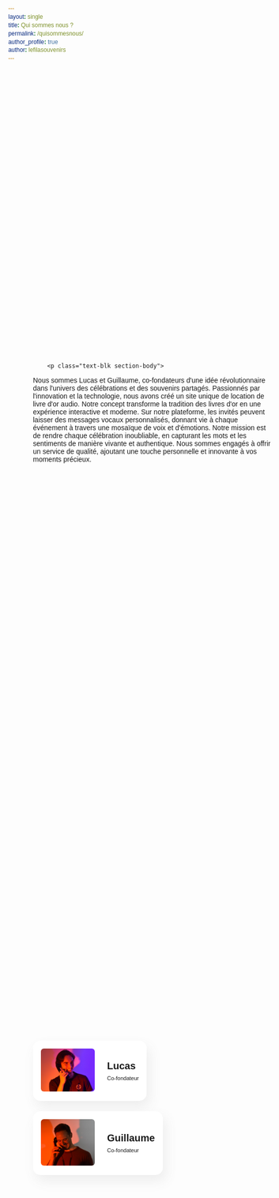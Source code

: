 ```yaml
---
layout: single
title: Qui sommes nous ?
permalink: /quisommesnous/
author_profile: true
author: lefilasouvenirs
---
```

<body>
<div class="responsive-container-block outer-container">
  <div class="responsive-container-block inner-container">
    <div class="responsive-cell-block wk-tab-12 wk-mobile-12 wk-desk-4 wk-ipadp-5 content-container">
      <div class="content-box">

        <p class="text-blk section-body">
Nous sommes Lucas et Guillaume, co-fondateurs d'une idée révolutionnaire dans l'univers des célébrations et des souvenirs partagés. Passionnés par l'innovation et la technologie, nous avons créé un site unique de location de livre d'or audio. Notre concept transforme la tradition des livres d'or en une expérience interactive et moderne. Sur notre plateforme, les invités peuvent laisser des messages vocaux personnalisés, donnant vie à chaque événement à travers une mosaïque de voix et d'émotions. Notre mission est de rendre chaque célébration inoubliable, en capturant les mots et les sentiments de manière vivante et authentique. Nous sommes engagés à offrir un service de qualité, ajoutant une touche personnelle et innovante à vos moments précieux.
        </p>
      </div>
    </div>
    <div class="responsive-cell-block wk-ipadp-6 wk-tab-12 wk-mobile-12 wk-desk-8 team-cards-outer-container">
      <div class="responsive-container-block team-cards-inner-container">
        <div class="responsive-cell-block wk-mobile-12 wk-ipadp-10 wk-tab-8 wk-desk-6 card-container">
          <div class="card">
            <div class="img-box">
              <img class="person-img" src="/assets/images/team/lucas.JPG">
            </div>
            <div class="card-content-box">
              <p class="text-blk person-name">
                Lucas
              </p>
              <p class="text-blk person-info">
                Co-fondateur
              </p>
            </div>
          </div>
        </div>
        <div class="responsive-cell-block wk-mobile-12 wk-ipadp-10 wk-tab-8 wk-desk-6 card-container">
          <div class="card">
            <div class="img-box">
              <img class="person-img" src="/assets/images/team/guillaume.JPG">
            </div>
            <div class="card-content-box">
              <p class="text-blk person-name">
                Guillaume
              </p>
              <p class="text-blk person-info">
                Co-fondateur
              </p>
            </div>
          </div>
        </div>
      </div>
    </div>
  </div>
</div>








<style>



.text-blk.section-body {
    color: #333; /* Couleur du texte sombre pour une meilleure lisibilité */
    font-family: 'Arial', sans-serif; /* Police moderne et lisible */
    font-size: 16px; /* Taille de police adaptée pour une lecture confortable */
    line-height: 1.6; /* Espacement des lignes pour une meilleure lisibilité */
    margin: 0 auto; /* Centrage du paragraphe */
    max-width: 800px; /* Largeur maximale pour une bonne lisibilité sur tous les appareils */
    padding: 20px; /* Espace autour du texte pour éviter qu'il touche les bords */
    background-color: #f9f9f9; /* Couleur de fond légère pour contraster avec le texte */
    border-left: 4px solid #007bff; /* Bordure sur le côté gauche pour une touche d'élégance */
    box-shadow: 0 2px 5px rgba(0,0,0,0.1); /* Ombre légère pour un effet de profondeur */
}

/* Pour les écrans plus petits, comme les téléphones mobiles */
@media (max-width: 600px) {
    .text-blk.section-body {
        font-size: 14px; /* Taille de police légèrement plus petite pour les petits écrans */
        padding: 15px; /* Moins d'espace autour du texte sur les petits appareils */
    }
}


.icon-block svg {
  width: 100%;
  height: 100%;
}

* {
  font-family: Nunito, sans-serif;
}

.team-cards-inner-container {
  display: flex;
  row-gap: 1.3rem;
  column-gap: 1.3rem;
}

.text-blk {
  margin-top: 0px;
  margin-right: 0px;
  margin-bottom: 0px;
  margin-left: 0px;
  padding-top: 0px;
  padding-right: 0px;
  padding-bottom: 0px;
  padding-left: 0px;
  line-height: 25px;
}

.responsive-cell-block {
  min-height: 75px;
}

.responsive-container-block {
  min-height: 75px;
  height: fit-content;
  width: 100%;
  padding-top: 0px;
  padding-right: 0px;
  padding-bottom: 0px;
  padding-left: 0px;
  display: flex;
  flex-wrap: wrap;
  margin-top: 0px;
  margin-right: auto;
  margin-bottom: 0px;
  margin-left: auto;
  justify-content: flex-start;
}

.inner-container {
  max-width: 1200px;
  min-height: 100vh;
  margin-top: 0px;
  margin-right: 0px;
  margin-bottom: 0px;
  margin-left: 0px;
  justify-content: center;
}

.section-head {
  font-size: 60px;
  line-height: 70px;
  margin-top: 0px;
  margin-right: 0px;
  margin-bottom: 24px;
  margin-left: 0px;
}

.section-body {
  font-size: 14px;
  line-height: 18px;
  margin-top: 0px;
  margin-right: 0px;
  margin-bottom: 64px;
  margin-left: 0px;
}

.team-cards-outer-container {
  display: flex;
  align-items: center;
}

.content-container {
  display: flex;
  justify-content: flex-start;
  flex-direction: row;
  align-items: center;
  padding-top: 0px;
  padding-right: 25px;
  padding-bottom: 0px;
  padding-left: 0px;
}

.img-box {
  max-width: 130px;
  max-height: 130px;
  width: 100%;
  height: 100%;
  overflow-x: hidden;
  overflow-y: hidden;
  margin-top: 0px;
  margin-right: 25px;
  margin-bottom: 0px;
  margin-left: 0px;
}

.card {
  background-color: rgb(255, 255, 255);
  display: flex;
  padding-top: 16px;
  padding-right: 16px;
  padding-bottom: 16px;
  padding-left: 16px;
  box-shadow: rgba(95, 95, 95, 0.1) 6px 12px 24px;
  flex-direction: row;
  border-top-left-radius: 15px;
  border-top-right-radius: 15px;
  border-bottom-right-radius: 15px;
  border-bottom-left-radius: 15px;
}

.card-container {
  max-width: 350px;
}

.card-content-box {
  display: flex;
  flex-direction: column;
  justify-content: center;
}

.person-name {
  font-size: 20px;
  font-weight: 700;
  margin-top: 0px;
  margin-right: 0px;
  margin-bottom: 5px;
  margin-left: 0px;
}

.person-info {
  font-size: 11px;
  line-height: 15px;
}

.card-container {
  max-width: 350px;
}

.outer-container {
  justify-content: center;
  padding-top: 0px;
  padding-right: 50px;
  padding-bottom: 0px;
  padding-left: 50px;

}

.person-img {
  width: 100%;
  height: 100%;
  border-top-left-radius: 6px;
  border-top-right-radius: 6px;
  border-bottom-right-radius: 6px;
  border-bottom-left-radius: 6px;
}

@keyframes bounce {

  0%,
  20%,
  50%,
  80%,
  100% {
    transform: translateY(0px);
  }

  40% {
    transform: translateY(-30px);
  }

  60% {
    transform: translateY(-15px);
  }

  0%,
  20%,
  50%,
  80%,
  100% {
    transform: translateY(0px);
  }

  40% {
    transform: translateY(-30px);
  }

  60% {
    transform: translateY(-15px);
  }
}

@media (max-width: 1024px) {
  .team-card-container {
    justify-content: center;
  }

  .section-head {
    font-size: 50px;
    line-height: 55px;
  }

  .img-box {
    max-width: 109px;
    max-height: 109px;
  }

  .content-container {
    padding-top: 0px;
    padding-right: 20px;
    padding-bottom: 0px;
    padding-left: 0px;
  }

  .inner-container {
    justify-content: space-evenly;
  }
}

@media (max-width: 768px) {
  .inner-container {
    margin-top: 60px;
    margin-right: 0px;
    margin-bottom: 60px;
    margin-left: 0px;
  }

  .section-body {
    margin-top: 0px;
    margin-right: 0px;
    margin-bottom: 0px;
    margin-left: 0px;
  }

  .img-box {
    margin-top: 0px;
    margin-right: 30px;
    margin-bottom: 0px;
    margin-left: 0px;
  }

  .content-box {
    text-align: center;
  }

  .content-container {
    margin-top: 0px;
    margin-right: 0px;
    margin-bottom: 30px;
    margin-left: 0px;
  }

  .card-container {
    max-width: 45%;
  }

  .team-cards-inner-container {
    justify-content: center;
  }
}

@media (max-width: 500px) {
  .outer-container {
    padding-top: 0px;
    padding-right: 60px;
    padding-bottom: 0px;
    padding-left: 60px;
  }

  .section-head {
    font-size: 40px;
    line-height: 45px;
  }

  .content-box {
    padding-top: 0px;
    padding-right: 0px;
    padding-bottom: 0px;
    padding-left: 0px;
  }

  .section-body {
    font-size: 12px;
  }

  .img-box {
    max-width: 68px;
    max-height: 68px;
  }

  .person-name {
    font-size: 14px;
    margin-top: 0px;
    margin-right: 0px;
    margin-bottom: 1px;
    margin-left: 0px;
  }

  .content-box {
    margin-top: 0px;
    margin-right: 0px;
    margin-bottom: 46px;
    margin-left: 0px;
    text-align: left;
  }

  .content-container {
    margin-top: 0px;
    margin-right: 0px;
    margin-bottom: 0px;
    margin-left: 0px;
  }

  .card-container {
    max-width: 100%;
  }
}


</style>
<body>

